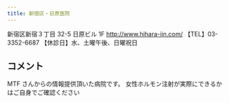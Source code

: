```yaml
---
title: 新宿区・日原医院
---
```


新宿区新宿３丁目 32-5 日原ビル 1F
<http://www.hihara-iin.com/>
【TEL】03-3352-6687
【休診日】水、土曜午後、日曜祝日

## コメント

MTF さんからの情報提供頂いた病院です。
女性ホルモン注射が実際にできるかはご自身でご確認ください
